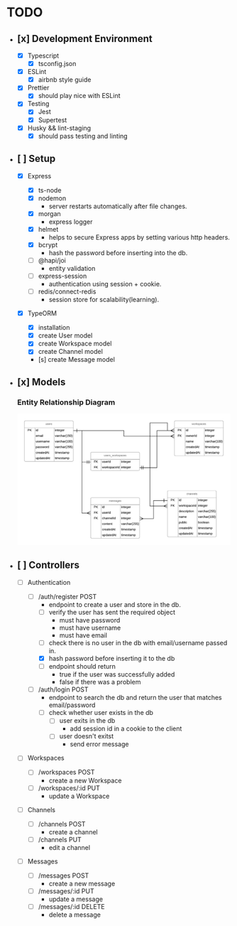 # TODO

- ## [x] Development Environment

  - [x] Typescript
    - [x] tsconfig.json
  - [x] ESLint
    - [x] airbnb style guide
  - [x] Prettier
    - [x] should play nice with ESLint
  - [x] Testing
    - [x] Jest
    - [x] Supertest
  - [x] Husky && lint-staging
    - [x] should pass testing and linting

- ## [ ] Setup

  - [x] Express

    - [x] ts-node
    - [x] nodemon
      - server restarts automatically after file changes.
    - [x] morgan
      - express logger
    - [x] helmet
      - helps to secure Express apps by setting various http headers.
    - [x] bcrypt
      - hash the password before inserting into the db.
    - [ ] @hapi/joi
      - entity validation
    - [ ] express-session
      - authentication using session + cookie.
    - [ ] redis/connect-redis
      - session store for scalability(learning).

  - [x] TypeORM
    - [x] installation
    - [x] create User model
    - [x] create Workspace model
    - [x] create Channel model
    - [s] create Message model

- ## [x] Models

  ### Entity Relationship Diagram

  ![](erd.png)

* ## [ ] Controllers

  - [ ] Authentication

    - [ ] /auth/register POST
      - endpoint to create a user and store in the db.
      - [ ] verify the user has sent the required object
        - must have password
        - must have username
        - must have email
      - [ ] check there is no user in the db with email/username passed in.
      - [x] hash password before inserting it to the db
      - [ ] endpoint should return
        - true if the user was successfully added
        - false if there was a problem
    - [ ] /auth/login POST
      - endpoint to search the db and return the user that matches email/password
      - [ ] check whether user exists in the db
        - [ ] user exits in the db
          - add session id in a cookie to the client
        - [ ] user doesn't exitst
          - send error message

  - [ ] Workspaces

    - [ ] /workspaces POST
      - create a new Workspace
    - [ ] /workspaces/:id PUT
      - update a Workspace

  - [ ] Channels

    - [ ] /channels POST
      - create a channel
    - [ ] /channels PUT
      - edit a channel

  - [ ] Messages
    - [ ] /messages POST
      - create a new message
    - [ ] /messages/:id PUT
      - update a message
    - [ ] /messages/:id DELETE
      - delete a message
